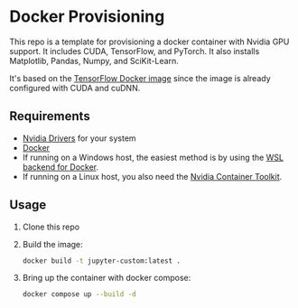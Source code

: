 # Docker Provisioning

This repo is a template for provisioning a docker container with Nvidia GPU support. It includes CUDA, TensorFlow, and PyTorch. It also installs Matplotlib, Pandas, Numpy, and SciKit-Learn.

It's based on the [TensorFlow Docker image](https://hub.docker.com/r/tensorflow/tensorflow/) since the image is already configured with CUDA and cuDNN.

## Requirements

- [Nvidia Drivers](https://www.nvidia.com/Download/index.aspx) for your system
- [Docker](https://docs.docker.com/install/)
- If running on a Windows host, the easiest method is by using the [WSL backend for Docker](https://docs.docker.com/desktop/wsl/).
- If running on a Linux host, you also need the [Nvidia Container Toolkit](https://docs.nvidia.com/datacenter/cloud-native/container-toolkit/latest/install-guide.html#install-guide).

## Usage

1. Clone this repo
2. Build the image:
    ```bash
    docker build -t jupyter-custom:latest .
    ```
	
3. Bring up the container with docker compose:
    ```bash
    docker compose up --build -d
    ```

